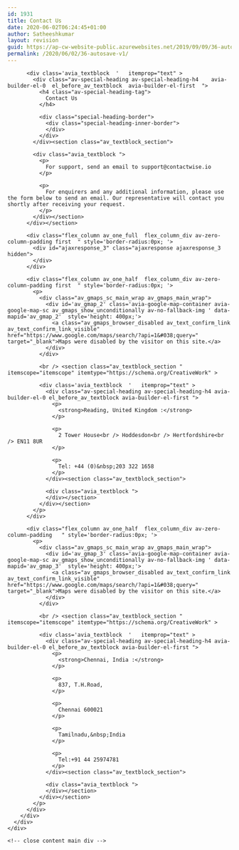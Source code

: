 ```yaml
---
id: 1931
title: Contact Us
date: 2020-06-02T06:24:45+01:00
author: Satheeshkumar
layout: revision
guid: https://ap-cw-website-public.azurewebsites.net/2019/09/09/36-autosave-v1/
permalink: /2020/06/02/36-autosave-v1/
---
```

</div></div></div><!-- close content main div --></div></div>

<div id='av_section_28' class='avia-section main_color avia-section-default avia-no-border-styling avia-bg-style-scroll   container_wrap sidebar_right' style=' '  >
  <div class='container' >
    <div class='template-page content  av-content-small alpha units'>
      <div class='post-entry post-entry-type-page post-entry-1078'>
        <div class='entry-content-wrapper clearfix'>
          <section class="av_textblock_section " itemscope="itemscope" itemtype="https://schema.org/CreativeWork" >
          
          <div class='avia_textblock  '   itemprop="text" >
            <div class="av-special-heading av-special-heading-h4    avia-builder-el-0  el_before_av_textblock  avia-builder-el-first  ">
              <h4 class="av-special-heading-tag">
                Contact Us
              </h4>
              
              <div class="special-heading-border">
                <div class="special-heading-inner-border">
                </div>
              </div>
            </div><section class="av_textblock_section"> 
            
            <div class="avia_textblock ">
              <p>
                For support, send an email to support@contactwise.io
              </p>
              
              <p>
                For enquirers and any additional information, please use the form below to send an email. Our representative will contact you shortly after receiving your request.
              </p>
            </div></section>
          </div></section> 
          
          <div class="flex_column av_one_full  flex_column_div av-zero-column-padding first  " style='border-radius:0px; '>
            <div id="ajaxresponse_3" class="ajaxresponse ajaxresponse_3 hidden">
            </div>
          </div>
          
          <div class="flex_column av_one_half  flex_column_div av-zero-column-padding first  " style='border-radius:0px; '>
            <p>
              <div class="av_gmaps_sc_main_wrap av_gmaps_main_wrap">
                <div id='av_gmap_2' class='avia-google-map-container avia-google-map-sc av_gmaps_show_unconditionally av-no-fallback-img ' data-mapid='av_gmap_2'  style='height: 400px;'>
                  <a class="av_gmaps_browser_disabled av_text_confirm_link av_text_confirm_link_visible" href="https://www.google.com/maps/search/?api=1&#038;query=" target="_blank">Maps were disabled by the visitor on this site.</a>
                </div>
              </div>
              
              <br /> <section class="av_textblock_section " itemscope="itemscope" itemtype="https://schema.org/CreativeWork" >
              
              <div class='avia_textblock  '   itemprop="text" >
                <div class="av-special-heading av-special-heading-h4 avia-builder-el-0 el_before_av_textblock avia-builder-el-first ">
                  <p>
                    <strong>Reading, United Kingdom :</strong>
                  </p>
                  
                  <p>
                    2 Tower House<br /> Hoddesdon<br /> Hertfordshire<br /> EN11 8UR
                  </p>
                  
                  <p>
                    Tel: +44 (0)&nbsp;203 322 1658
                  </p>
                </div><section class="av_textblock_section"> 
                
                <div class="avia_textblock ">
                </div></section>
              </div></section>
            </p>
          </div>
          
          <div class="flex_column av_one_half  flex_column_div av-zero-column-padding   " style='border-radius:0px; '>
            <p>
              <div class="av_gmaps_sc_main_wrap av_gmaps_main_wrap">
                <div id='av_gmap_3' class='avia-google-map-container avia-google-map-sc av_gmaps_show_unconditionally av-no-fallback-img ' data-mapid='av_gmap_3'  style='height: 400px;'>
                  <a class="av_gmaps_browser_disabled av_text_confirm_link av_text_confirm_link_visible" href="https://www.google.com/maps/search/?api=1&#038;query=" target="_blank">Maps were disabled by the visitor on this site.</a>
                </div>
              </div>
              
              <br /> <section class="av_textblock_section " itemscope="itemscope" itemtype="https://schema.org/CreativeWork" >
              
              <div class='avia_textblock  '   itemprop="text" >
                <div class="av-special-heading av-special-heading-h4 avia-builder-el-0 el_before_av_textblock avia-builder-el-first ">
                  <p>
                    <strong>Chennai, India :</strong>
                  </p>
                  
                  <p>
                    837, T.H.Road,
                  </p>
                  
                  <p>
                    Chennai 600021
                  </p>
                  
                  <p>
                    Tamilnadu,&nbsp;India
                  </p>
                  
                  <p>
                    Tel:+91 44 25974781
                  </p>
                </div><section class="av_textblock_section"> 
                
                <div class="avia_textblock ">
                </div></section>
              </div></section>
            </p>
          </div>
        </div>
      </div>
    </div>
    
    <!-- close content main div -->
  </div>
</div>

<div id='after_section_28' class='main_color av_default_container_wrap container_wrap sidebar_right' style=' '  >
  <div class='container' >
    <div class='template-page content  av-content-small alpha units'>
      <div class='post-entry post-entry-type-page post-entry-1078'>
        <div class='entry-content-wrapper clearfix'>